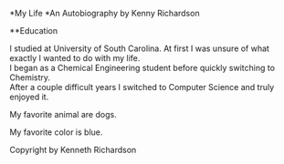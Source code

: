 *My Life
*An Autobiography by Kenny Richardson

**Education

I studied at University of South Carolina. At first I was unsure of what exactly I wanted to do with my life.  
I began as a Chemical Engineering student before quickly switching to Chemistry.  
After a couple difficult years I switched to Computer Science and truly enjoyed it.

My favorite animal are dogs.

My favorite color is blue.

Copyright by Kenneth Richardson
